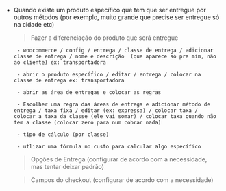 - Quando existe um produto específico que tem que ser entregue por outros métodos (por exemplo, muito grande que precise ser entregue só na cidade etc)
    
    > Fazer a diferenciação do produto que será entregue

       - woocommerce / config / entrega / classe de entrega / adicionar classe de entrega / nome e descrição  (que aparece só pra mim, não ao cliente) ex: transportadora

       - abrir o produto específico / editar / entrega / colocar na classe de entrega ex: transportadora

       - abrir as área de entregas e colocar as regras

       - Escolher uma regra das áreas de entrega e adicionar método de entrega / taxa fixa / editar (ex: expressa) / colocar taxa / colocar a taxa da classe (ele vai somar) / colocar taxa quando não tem a classe (colocar zero para num cobrar nada)

       - tipo de cálculo (por classe)

       - utlizar uma fórmula no custo para calcular algo específico

    > Opções de Entrega (configurar de acordo com a necessidade, mas tentar deixar padrão)

    > Campos do checkout (configurar de acordo com a necessidade)